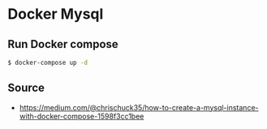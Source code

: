 # Docker Mysql

## Run Docker compose
```sh
$ docker-compose up -d
```

## Source
- https://medium.com/@chrischuck35/how-to-create-a-mysql-instance-with-docker-compose-1598f3cc1bee